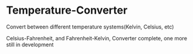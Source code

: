 # Temperature-Converter
Convert between different temperature systems(Kelvin, Celsius, etc)

Celsius-Fahrenheit, and Fahrenheit-Kelvin, Converter complete, one more still in development
